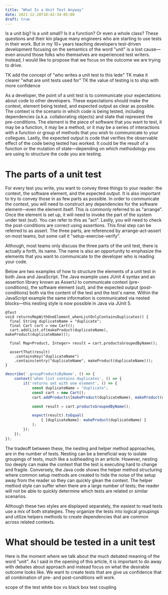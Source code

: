 ```yaml
---
title: "What Is a Unit Test Anyway"
date: 2021-12-28T10:42:34-05:00
draft: true
---
```


Is a unit big? Is a unit small? Is it a function? Or even a whole class? These questions and their kin plague many engineers who are starting to use tests in their work. But in my 10+ years teaching developers test-driven development focusing on the semantics of the word "unit" is a lost cause—even around those folks who themselves are experienced test writers. Instead, I would like to propose that we focus on the outcome we are trying to drive.

TK add the concept of "who writes a unit test to this lede"
TK make it clearer "what are unit tests used for"
TK the value of testing is to ship with more confidence 

As a developer, the point of a unit test is to communicate your expectations about code to other developers. These expectations should make the context, element being tested, and expected output as clear as possible. The context is the scenario in which code is being tested, including dependencies (a.k.a. collaborating objects) and state that represent the pre-conditions. The element is the piece of software that you want to test, it may be a function, it may be a method, or it may be a series of interactions with a function or group of methods that you wish to communicate to your collegues. Lastly, the expected output is code that verifies the observable effect of the code being tested has worked. It could be the result of a function or the mutation of state—depending on which methodology you are using to structure the code you are testing.   

# The parts of a unit test

For every test you write, you want to convey three things to your reader: the context, the software element, and the expected output. It is also important to try to convey those in as few parts as possible. In order to communicate the context, you will need to construct any dependencies for the software element—even the element itself. This is commonly referred to as "arrange".
Once the element is set up, it will need to invoke the part of the system under test (sut). You can refer to this as "act". Lastly, you will need to check the post-conditions are correct using assertions. This final step can be referred to as assert. The three parts, are referenced by arrange-act-assert on most teams, but some call it "setup-exercise-verify".

Although, most teams only discuss the three parts of the unit test, there is actually a forth, its name. The name is also an opportunity to emphasize the elements that you want to communicate to the developer who is reading your code.

Below are two examples of how to structure the elements of a unit test in both Java and JavaScript. The Java example uses JUnit 4 syntax and an assertion library known as AssertJ to communicate context (pre-conditions), the software element (sut), and the expected output (post-conditions) both via the content of the test and the test's name. Within the JavaScript example the same information is communicated via nested blocks—this nesting style is now possible in Java via JUnit 5. 

```
@Test
void returnsMapWithOneElement_whenListOnlyContainsDuplicates() {
  final String duplicateName = "duplicate";
  final Cart cart = new Cart();
  cart.add(List.of(makeProduct(duplicateName), makeProduct(duplicateName)));
  
  final Map<Product, Integer> result = cart.productsGroupedByName();
  
  assertThat(result)
    .containsKey("duplicateName")
    .contains(entry("duplicateName", makeProduct(duplicateName)));
}
```

```javascript
describe('.groupProductsByName', () => {
    context('when list contains duplicates', () => {
        it('returns set with one element', () => {
            const duplicateName = "duplicate";
            const cart = new Cart();
            cart.addProducts([makeProduct(duplicateName), makeProduct(duplicateName)]);

            const result = cart.productsGroupedByName();

            expect(result).toEqual(
                { [duplicateName]: makeProduct(duplicateName) }
            );
        });
    });    
});
```

The tradeoff between these, the nesting and helper method approaches, are in the number of tests. Nesting can be a beneficial way to isolate groupings of tests, much like a subheading in an article. However, nesting too deeply can make the context that the test is executing hard to change and fragile. Conversely, the Java code shows the helper method structuring where common setup methods are created to hide the noise of the setup away from the reader so they can quickly glean the context. The helper method style can suffer when there are a large number of tests; the reader will not be able to quickly determine which tests are related or similar scenarios.

Although these two styles are displayed separately, the easiest to read tests use a mix of both strategies. They organize the tests into logical groupings and utilize helpers methods to create dependencies that are common across related contexts.

# What should be tested in a unit test

Here is the moment where we talk about the much debated meaning of the word "unit". As I said in the opening of this article, it is important to do away with debates about approach and instead focus on what the desirable outcome looks like. We want to create tests that are give us confidence that all combination of pre- and post-conditions will work. 

scope of the test 
white box vs black box
test coupling 
